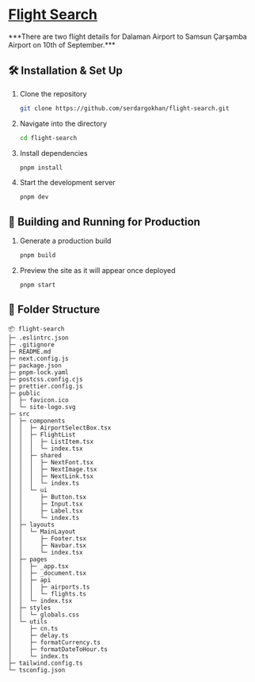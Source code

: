 <h1>
  <a href="https://flight-search-evcx.vercel.app" target="_blank">Flight Search</a>
</h1>

\*\*\*There are two flight details for Dalaman Airport to Samsun Çarşamba Airport on 10th of September.\*\*\*

## 🛠 Installation & Set Up

1. Clone the repository

    ```sh
    git clone https://github.com/serdargokhan/flight-search.git
    ```

2. Navigate into the directory

    ```sh
    cd flight-search
    ```

3. Install dependencies

    ```sh
    pnpm install
    ```

4. Start the development server

    ```sh
    pnpm dev
    ```

## 🚀 Building and Running for Production

1. Generate a production build

    ```sh
    pnpm build
    ```

2. Preview the site as it will appear once deployed

    ```sh
    pnpm start
    ```

## 📁 Folder Structure

```
📦 flight-search
├─ .eslintrc.json
├─ .gitignore
├─ README.md
├─ next.config.js
├─ package.json
├─ pnpm-lock.yaml
├─ postcss.config.cjs
├─ prettier.config.js
├─ public
│  ├─ favicon.ico
│  └─ site-logo.svg
├─ src
│  ├─ components
│  │  ├─ AirportSelectBox.tsx
│  │  ├─ FlightList
│  │  │  ├─ ListItem.tsx
│  │  │  └─ index.tsx
│  │  ├─ shared
│  │  │  ├─ NextFont.tsx
│  │  │  ├─ NextImage.tsx
│  │  │  ├─ NextLink.tsx
│  │  │  └─ index.ts
│  │  └─ ui
│  │     ├─ Button.tsx
│  │     ├─ Input.tsx
│  │     ├─ Label.tsx
│  │     └─ index.ts
│  ├─ layouts
│  │  └─ MainLayout
│  │     ├─ Footer.tsx
│  │     ├─ Navbar.tsx
│  │     └─ index.tsx
│  ├─ pages
│  │  ├─ _app.tsx
│  │  ├─ _document.tsx
│  │  ├─ api
│  │  │  ├─ airports.ts
│  │  │  └─ flights.ts
│  │  └─ index.tsx
│  ├─ styles
│  │  └─ globals.css
│  └─ utils
│     ├─ cn.ts
│     ├─ delay.ts
│     ├─ formatCurrency.ts
│     ├─ formatDateToHour.ts
│     └─ index.ts
├─ tailwind.config.ts
└─ tsconfig.json
```
